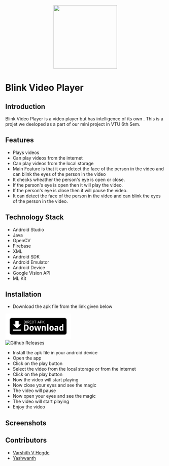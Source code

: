 <p align="center" ><img src="https://user-images.githubusercontent.com/80502833/188321738-c3ab4841-2f90-4d3a-9ee2-b353086cec7d.png" width=200px height=200px /></p>

# Blink Video Player

## Introduction

Blink Video Player is a video player but has intelligence of its own .
This is a projet we deeloped as a part of our mini project in VTU 6th Sem.

## Features

-  Plays videos
-  Can play videos from the internet
-  Can play videos from the local storage
-  Main Feature is that it can detect the face of the person in the video and can blink the eyes of the person in the video
- It checks wheather the person's eye is open or close.
- If the person's eye is open then it will play the video.
- If the person's eye is close then it will pause the video.
- It can detect the face of the person in the video and can blink the eyes of the person in the video.


## Technology Stack

-  Android Studio
-  Java
-  OpenCV
-  Firebase
-  XML
-  Android SDK
-  Android Emulator
-  Android Device
-  Google Vision API
-  ML Kit

## Installation

- Download the apk file from the link given below

[<img src="https://raw.githubusercontent.com/Varshithvhegde/Scan_Me/master/direct-apk-download.png"  alt="Direct apk download" height="80">](https://github.com/Varshithvhegde/Blink_Video_Player/releases/download/v1.2.0/app-debug.apk)  
![Github Releases](https://img.shields.io/github/downloads/Varshithvhegde/Blink_Video_Player/latest/total.svg?style=plastic)

- Install the apk file in your android device
- Open the app
- Click on the play button
- Select the video from the local storage or from the internet
- Click on the play button
- Now the video will start playing
- Now close your eyes and see the magic
- The video will pause
- Now open your eyes and see the magic
- The video will start playing 
- Enjoy the video

## Screenshots



## Contributors

- [Varshith V Hegde](https://github.com/Varshithvhegde)
- [Yashwanth](https://github.com/yashu3701)
